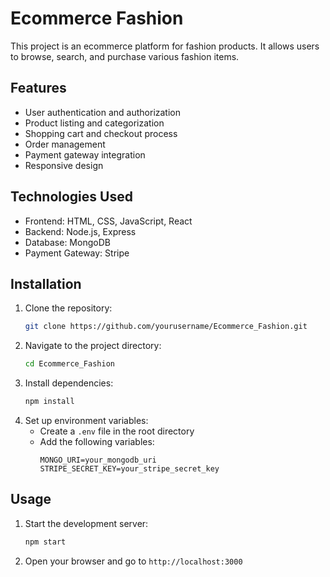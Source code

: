 # Ecommerce Fashion

This project is an ecommerce platform for fashion products. It allows users to browse, search, and purchase various fashion items.

## Features

- User authentication and authorization
- Product listing and categorization
- Shopping cart and checkout process
- Order management
- Payment gateway integration
- Responsive design

## Technologies Used

- Frontend: HTML, CSS, JavaScript, React
- Backend: Node.js, Express
- Database: MongoDB
- Payment Gateway: Stripe

## Installation

1. Clone the repository:
    ```bash
    git clone https://github.com/yourusername/Ecommerce_Fashion.git
    ```
2. Navigate to the project directory:
    ```bash
    cd Ecommerce_Fashion
    ```
3. Install dependencies:
    ```bash
    npm install
    ```
4. Set up environment variables:
    - Create a `.env` file in the root directory
    - Add the following variables:
      ```
      MONGO_URI=your_mongodb_uri
      STRIPE_SECRET_KEY=your_stripe_secret_key
      ```

## Usage

1. Start the development server:
    ```bash
    npm start
    ```
2. Open your browser and go to `http://localhost:3000`

